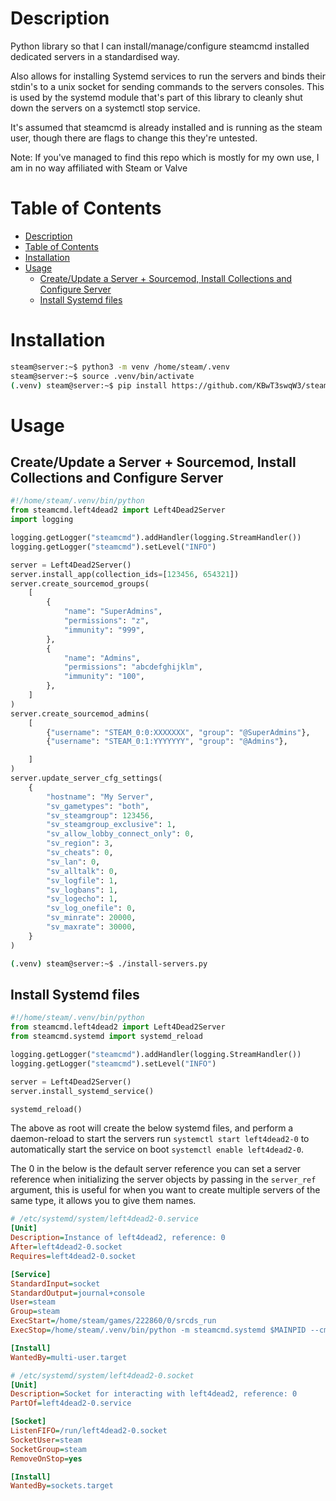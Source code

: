 # Description
Python library so that I can install/manage/configure steamcmd installed dedicated
servers in a standardised way.

Also allows for installing Systemd services to run the servers and binds their
stdin's to a unix socket for sending commands to the servers consoles. This is
used by the systemd module that's part of this library to cleanly shut down the
servers on a systemctl stop service.

It's assumed that steamcmd is already installed and is running as the steam user,
though there are flags to change this they're untested.

Note: If you've managed to find this repo which is mostly for my own use, I am in 
no way affiliated with Steam or Valve

# Table of Contents
- [Description](#description)
- [Table of Contents](#table-of-contents)
- [Installation](#installation)
- [Usage](#usage)
  - [Create/Update a Server + Sourcemod, Install Collections and Configure Server](#createupdate-a-server--sourcemod-install-collections-and-configure-server)
  - [Install Systemd files](#install-systemd-files)

# Installation

```sh
steam@server:~$ python3 -m venv /home/steam/.venv
steam@server:~$ source .venv/bin/activate
(.venv) steam@server:~$ pip install https://github.com/KBwT3swqW3/steamcmd/releases/download/refs%2Fheads%2Fgithub-actions-build/steamcmd.tar.gz
```

# Usage

## Create/Update a Server + Sourcemod, Install Collections and Configure Server

```py
#!/home/steam/.venv/bin/python
from steamcmd.left4dead2 import Left4Dead2Server
import logging

logging.getLogger("steamcmd").addHandler(logging.StreamHandler())
logging.getLogger("steamcmd").setLevel("INFO")

server = Left4Dead2Server()
server.install_app(collection_ids=[123456, 654321])
server.create_sourcemod_groups(
    [
        {
            "name": "SuperAdmins",
            "permissions": "z",
            "immunity": "999",
        },
        {
            "name": "Admins",
            "permissions": "abcdefghijklm",
            "immunity": "100",
        },
    ]
)
server.create_sourcemod_admins(
    [
        {"username": "STEAM_0:0:XXXXXXX", "group": "@SuperAdmins"},
        {"username": "STEAM_0:1:YYYYYYY", "group": "@Admins"},

    ]
)
server.update_server_cfg_settings(
    {
        "hostname": "My Server",
        "sv_gametypes": "both",
        "sv_steamgroup": 123456,
        "sv_steamgroup_exclusive": 1,
        "sv_allow_lobby_connect_only": 0,
        "sv_region": 3,
        "sv_cheats": 0,
        "sv_lan": 0,
        "sv_alltalk": 0,
        "sv_logfile": 1,
        "sv_logbans": 1,
        "sv_logecho": 1,
        "sv_log_onefile": 0,
        "sv_minrate": 20000,
        "sv_maxrate": 30000,
    }
)
```

```sh
(.venv) steam@server:~$ ./install-servers.py
```

## Install Systemd files

```py
#!/home/steam/.venv/bin/python
from steamcmd.left4dead2 import Left4Dead2Server
from steamcmd.systemd import systemd_reload

logging.getLogger("steamcmd").addHandler(logging.StreamHandler())
logging.getLogger("steamcmd").setLevel("INFO")

server = Left4Dead2Server()
server.install_systemd_service()

systemd_reload()
```

The above as root will create the below systemd files, and perform a daemon-reload
to start the servers run `systemctl start left4dead2-0` to automatically start the
service on boot `systemctl enable left4dead2-0`.

The 0 in the below is the default server reference you can set a server reference
when initializing the server objects by passing in the `server_ref` argument, this
is useful for when you want to create multiple servers of the same type, it allows
you to give them names.


```ini
# /etc/systemd/system/left4dead2-0.service
[Unit]
Description=Instance of left4dead2, reference: 0
After=left4dead2-0.socket
Requires=left4dead2-0.socket

[Service]
StandardInput=socket
StandardOutput=journal+console
User=steam
Group=steam
ExecStart=/home/steam/games/222860/0/srcds_run
ExecStop=/home/steam/.venv/bin/python -m steamcmd.systemd $MAINPID --cmd 'say Server shutting down in 10 seconds' --cmd 'quit' --cmd-delay 10

[Install]
WantedBy=multi-user.target
```

```ini
# /etc/systemd/system/left4dead2-0.socket
[Unit]
Description=Socket for interacting with left4dead2, reference: 0
PartOf=left4dead2-0.service

[Socket]
ListenFIFO=/run/left4dead2-0.socket
SocketUser=steam
SocketGroup=steam
RemoveOnStop=yes

[Install]
WantedBy=sockets.target
```

